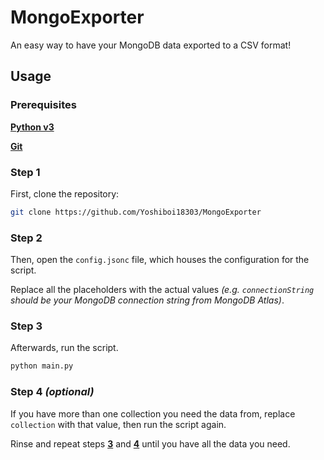 # MongoExporter

An easy way to have your MongoDB data exported to a CSV format!

## Usage

### Prerequisites

**[Python v3](https://python.org/)**

**[Git](https://git-scm.com)**

### Step 1

First, clone the repository:

```bash
git clone https://github.com/Yoshiboi18303/MongoExporter
```

### Step 2

Then, open the `config.jsonc` file, which houses the configuration for the script.

Replace all the placeholders with the actual values _(e.g. `connectionString` should be your MongoDB connection string from MongoDB Atlas)_.

### Step 3

Afterwards, run the script.

```bash
python main.py
```

### Step 4 _(optional)_

If you have more than one collection you need the data from, replace `collection` with that value, then run the script again.

Rinse and repeat steps **[3](#step-3)** and **[4](#step-4-optional)** until you have all the data you need.
